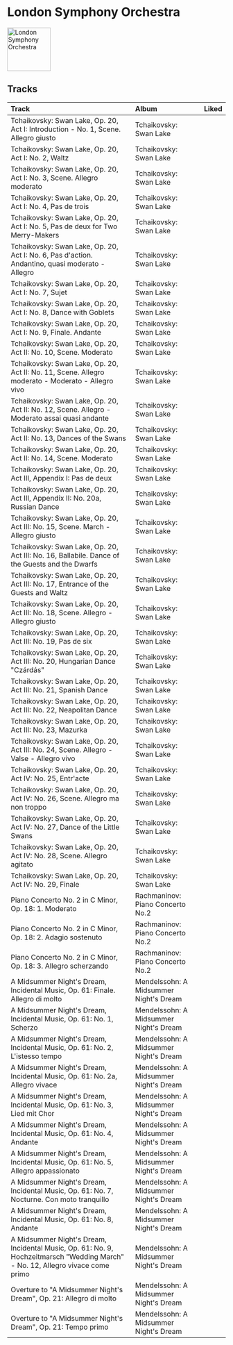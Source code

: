 
# London Symphony Orchestra


<img src="https://i.scdn.co/image/ab6761610000e5ebf113c063e071771545263b9a" alt="London Symphony Orchestra" width="100" />

## Tracks

| Track                                                                                                                          | Album                                  | Liked   |
|:-------------------------------------------------------------------------------------------------------------------------------|:---------------------------------------|:--------|
| Tchaikovsky: Swan Lake, Op. 20, Act I: Introduction - No. 1, Scene. Allegro giusto                                             | Tchaikovsky: Swan Lake                 |         |
| Tchaikovsky: Swan Lake, Op. 20, Act I: No. 2, Waltz                                                                            | Tchaikovsky: Swan Lake                 |         |
| Tchaikovsky: Swan Lake, Op. 20, Act I: No. 3, Scene. Allegro moderato                                                          | Tchaikovsky: Swan Lake                 |         |
| Tchaikovsky: Swan Lake, Op. 20, Act I: No. 4, Pas de trois                                                                     | Tchaikovsky: Swan Lake                 |         |
| Tchaikovsky: Swan Lake, Op. 20, Act I: No. 5, Pas de deux for Two Merry-Makers                                                 | Tchaikovsky: Swan Lake                 |         |
| Tchaikovsky: Swan Lake, Op. 20, Act I: No. 6, Pas d'action. Andantino, quasi moderato - Allegro                                | Tchaikovsky: Swan Lake                 |         |
| Tchaikovsky: Swan Lake, Op. 20, Act I: No. 7, Sujet                                                                            | Tchaikovsky: Swan Lake                 |         |
| Tchaikovsky: Swan Lake, Op. 20, Act I: No. 8, Dance with Goblets                                                               | Tchaikovsky: Swan Lake                 |         |
| Tchaikovsky: Swan Lake, Op. 20, Act I: No. 9, Finale. Andante                                                                  | Tchaikovsky: Swan Lake                 |         |
| Tchaikovsky: Swan Lake, Op. 20, Act II: No. 10, Scene. Moderato                                                                | Tchaikovsky: Swan Lake                 |         |
| Tchaikovsky: Swan Lake, Op. 20, Act II: No. 11, Scene. Allegro moderato - Moderato - Allegro vivo                              | Tchaikovsky: Swan Lake                 |         |
| Tchaikovsky: Swan Lake, Op. 20, Act II: No. 12, Scene. Allegro - Moderato assai quasi andante                                  | Tchaikovsky: Swan Lake                 |         |
| Tchaikovsky: Swan Lake, Op. 20, Act II: No. 13, Dances of the Swans                                                            | Tchaikovsky: Swan Lake                 |         |
| Tchaikovsky: Swan Lake, Op. 20, Act II: No. 14, Scene. Moderato                                                                | Tchaikovsky: Swan Lake                 |         |
| Tchaikovsky: Swan Lake, Op. 20, Act III, Appendix I: Pas de deux                                                               | Tchaikovsky: Swan Lake                 |         |
| Tchaikovsky: Swan Lake, Op. 20, Act III, Appendix II: No. 20a, Russian Dance                                                   | Tchaikovsky: Swan Lake                 |         |
| Tchaikovsky: Swan Lake, Op. 20, Act III: No. 15, Scene. March - Allegro giusto                                                 | Tchaikovsky: Swan Lake                 |         |
| Tchaikovsky: Swan Lake, Op. 20, Act III: No. 16, Ballabile. Dance of the Guests and the Dwarfs                                 | Tchaikovsky: Swan Lake                 |         |
| Tchaikovsky: Swan Lake, Op. 20, Act III: No. 17, Entrance of the Guests and Waltz                                              | Tchaikovsky: Swan Lake                 |         |
| Tchaikovsky: Swan Lake, Op. 20, Act III: No. 18, Scene. Allegro - Allegro giusto                                               | Tchaikovsky: Swan Lake                 |         |
| Tchaikovsky: Swan Lake, Op. 20, Act III: No. 19, Pas de six                                                                    | Tchaikovsky: Swan Lake                 |         |
| Tchaikovsky: Swan Lake, Op. 20, Act III: No. 20, Hungarian Dance "Czárdás"                                                     | Tchaikovsky: Swan Lake                 |         |
| Tchaikovsky: Swan Lake, Op. 20, Act III: No. 21, Spanish Dance                                                                 | Tchaikovsky: Swan Lake                 |         |
| Tchaikovsky: Swan Lake, Op. 20, Act III: No. 22, Neapolitan Dance                                                              | Tchaikovsky: Swan Lake                 |         |
| Tchaikovsky: Swan Lake, Op. 20, Act III: No. 23, Mazurka                                                                       | Tchaikovsky: Swan Lake                 |         |
| Tchaikovsky: Swan Lake, Op. 20, Act III: No. 24, Scene. Allegro - Valse - Allegro vivo                                         | Tchaikovsky: Swan Lake                 |         |
| Tchaikovsky: Swan Lake, Op. 20, Act IV: No. 25, Entr'acte                                                                      | Tchaikovsky: Swan Lake                 |         |
| Tchaikovsky: Swan Lake, Op. 20, Act IV: No. 26, Scene. Allegro ma non troppo                                                   | Tchaikovsky: Swan Lake                 |         |
| Tchaikovsky: Swan Lake, Op. 20, Act IV: No. 27, Dance of the Little Swans                                                      | Tchaikovsky: Swan Lake                 |         |
| Tchaikovsky: Swan Lake, Op. 20, Act IV: No. 28, Scene. Allegro agitato                                                         | Tchaikovsky: Swan Lake                 |         |
| Tchaikovsky: Swan Lake, Op. 20, Act IV: No. 29, Finale                                                                         | Tchaikovsky: Swan Lake                 |         |
| Piano Concerto No. 2 in C Minor, Op. 18: 1. Moderato                                                                           | Rachmaninov: Piano Concerto No.2       |         |
| Piano Concerto No. 2 in C Minor, Op. 18: 2. Adagio sostenuto                                                                   | Rachmaninov: Piano Concerto No.2       |         |
| Piano Concerto No. 2 in C Minor, Op. 18: 3. Allegro scherzando                                                                 | Rachmaninov: Piano Concerto No.2       |         |
| A Midsummer Night's Dream, Incidental Music, Op. 61: Finale. Allegro di molto                                                  | Mendelssohn: A Midsummer Night's Dream |         |
| A Midsummer Night's Dream, Incidental Music, Op. 61: No. 1, Scherzo                                                            | Mendelssohn: A Midsummer Night's Dream |         |
| A Midsummer Night's Dream, Incidental Music, Op. 61: No. 2, L'istesso tempo                                                    | Mendelssohn: A Midsummer Night's Dream |         |
| A Midsummer Night's Dream, Incidental Music, Op. 61: No. 2a, Allegro vivace                                                    | Mendelssohn: A Midsummer Night's Dream |         |
| A Midsummer Night's Dream, Incidental Music, Op. 61: No. 3, Lied mit Chor                                                      | Mendelssohn: A Midsummer Night's Dream |         |
| A Midsummer Night's Dream, Incidental Music, Op. 61: No. 4, Andante                                                            | Mendelssohn: A Midsummer Night's Dream |         |
| A Midsummer Night's Dream, Incidental Music, Op. 61: No. 5, Allegro appassionato                                               | Mendelssohn: A Midsummer Night's Dream |         |
| A Midsummer Night's Dream, Incidental Music, Op. 61: No. 7, Nocturne. Con moto tranquillo                                      | Mendelssohn: A Midsummer Night's Dream |         |
| A Midsummer Night's Dream, Incidental Music, Op. 61: No. 8, Andante                                                            | Mendelssohn: A Midsummer Night's Dream |         |
| A Midsummer Night's Dream, Incidental Music, Op. 61: No. 9, Hochzeitmarsch "Wedding March" - No. 12, Allegro vivace come primo | Mendelssohn: A Midsummer Night's Dream |         |
| Overture to "A Midsummer Night's Dream", Op. 21: Allegro di molto                                                              | Mendelssohn: A Midsummer Night's Dream |         |
| Overture to "A Midsummer Night's Dream", Op. 21: Tempo primo                                                                   | Mendelssohn: A Midsummer Night's Dream |         |